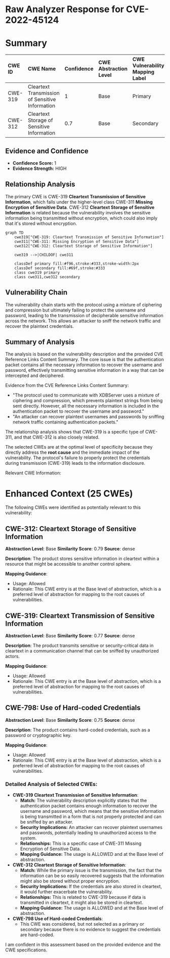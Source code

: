 # Raw Analyzer Response for CVE-2022-45124

# Summary
| CWE ID  | CWE Name                                                     | Confidence | CWE Abstraction Level | CWE Vulnerability Mapping Label | CWE-Vulnerability Mapping Notes |
| :-------- | :----------------------------------------------------------- | :--------- | :---------------------- | :------------------------------ | :-------------------------------- |
| CWE-319 | Cleartext Transmission of Sensitive Information              | 1          | Base                    | Primary                         | Allowed                           |
| CWE-312 | Cleartext Storage of Sensitive Information                 | 0.7        | Base                    | Secondary                       | Allowed                           |

## Evidence and Confidence

*   **Confidence Score:** 1
*   **Evidence Strength:** HIGH

## Relationship Analysis
The primary CWE is CWE-319 **Cleartext Transmission of Sensitive Information**, which falls under the higher-level class CWE-311 **Missing Encryption of Sensitive Data**. CWE-312 **Cleartext Storage of Sensitive Information** is related because the vulnerability involves the sensitive information being transmitted without encryption, which could also imply that it's stored without encryption.

```mermaid
graph TD
    cwe319["CWE-319: Cleartext Transmission of Sensitive Information"]
    cwe311["CWE-311: Missing Encryption of Sensitive Data"]
    cwe312["CWE-312: Cleartext Storage of Sensitive Information"]
    
    cwe319 -->|CHILDOF| cwe311
    
    classDef primary fill:#f96,stroke:#333,stroke-width:2px
    classDef secondary fill:#69f,stroke:#333
    class cwe319 primary
    class cwe311,cwe312 secondary
```

## Vulnerability Chain
The vulnerability chain starts with the protocol using a mixture of ciphering and compression but ultimately failing to protect the username and password, leading to the transmission of decipherable sensitive information across the network. This allows an attacker to sniff the network traffic and recover the plaintext credentials.

## Summary of Analysis
The analysis is based on the vulnerability description and the provided CVE Reference Links Content Summary. The core issue is that the authentication packet contains all the necessary information to recover the username and password, effectively transmitting sensitive information in a way that can be intercepted and deciphered.

Evidence from the CVE Reference Links Content Summary:

*   "The protocol used to communicate with XDBServer uses a mixture of ciphering and compression, which prevents plaintext strings from being sent directly. However, all the necessary information is included in the authentication packet to recover the username and password."
*   "An attacker can recover plaintext usernames and passwords by sniffing network traffic containing authentication packets."

The relationship analysis shows that CWE-319 is a specific type of CWE-311, and that CWE-312 is also closely related.

The selected CWEs are at the optimal level of specificity because they directly address the **root cause** and the immediate impact of the vulnerability. The protocol's failure to properly protect the credentials during transmission (CWE-319) leads to the information disclosure.

Relevant CWE Information:

# Enhanced Context (25 CWEs)
The following CWEs were identified as potentially relevant to this vulnerability:

## CWE-312: Cleartext Storage of Sensitive Information
**Abstraction Level**: Base
**Similarity Score**: 0.79
**Source**: dense

**Description**:
The product stores sensitive information in cleartext within a resource that might be accessible to another control sphere.

**Mapping Guidance**:
- Usage: Allowed
- Rationale: This CWE entry is at the Base level of abstraction, which is a preferred level of abstraction for mapping to the root causes of vulnerabilities.

## CWE-319: Cleartext Transmission of Sensitive Information
**Abstraction Level**: Base
**Similarity Score**: 0.77
**Source**: dense

**Description**:
The product transmits sensitive or security-critical data in cleartext in a communication channel that can be sniffed by unauthorized actors.

**Mapping Guidance**:
- Usage: Allowed
- Rationale: This CWE entry is at the Base level of abstraction, which is a preferred level of abstraction for mapping to the root causes of vulnerabilities.

## CWE-798: Use of Hard-coded Credentials
**Abstraction Level**: Base
**Similarity Score**: 0.75
**Source**: dense

**Description**:
The product contains hard-coded credentials, such as a password or cryptographic key.

**Mapping Guidance**:
- Usage: Allowed
- Rationale: This CWE entry is at the Base level of abstraction, which is a preferred level of abstraction for mapping to the root causes of vulnerabilities.

### Detailed Analysis of Selected CWEs:

*   **CWE-319 Cleartext Transmission of Sensitive Information**:
    *   **Match:** The vulnerability description explicitly states that the authentication packet contains enough information to recover the username and password, which means that the sensitive information is being transmitted in a form that is not properly protected and can be sniffed by an attacker.
    *   **Security Implications:** An attacker can recover plaintext usernames and passwords, potentially leading to unauthorized access to the system.
    *   **Relationships:** This is a specific case of CWE-311 Missing Encryption of Sensitive Data.
    *   **Mapping Guidance:** The usage is ALLOWED and at the Base level of abstraction.
*   **CWE-312 Cleartext Storage of Sensitive Information**:
    *   **Match:** While the primary issue is the transmission, the fact that the information can be so easily recovered suggests that the information might also be stored without proper encryption.
    *   **Security Implications:** If the credentials are also stored in cleartext, it would further exacerbate the vulnerability.
    *   **Relationships:** This is related to CWE-319 because if data is transmitted in cleartext, it might also be stored in cleartext.
    *   **Mapping Guidance:** The usage is ALLOWED and at the Base level of abstraction.
*   **CWE-798 Use of Hard-coded Credentials**:
    *   This CWE was considered, but not selected as a primary or secondary because there is no evidence to suggest the credentials are hard-coded.

I am confident in this assessment based on the provided evidence and the CWE specifications.